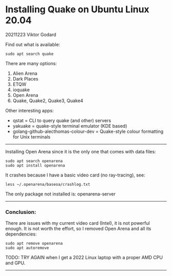 # Installing Quake on Ubuntu Linux 20.04

20211223
Viktor Godard


Find out what is available: 

    sudo apt search quake

There are many options:

1. Alien Arena
2. Dark Places
3. ETQW
4. ioquake
5. Open Arena
6. Quake, Quake2, Quake3, Quake4

Other interesting apps:
- qstat = CLI to query quake (and other) servers
- yakuake = quake-style terminal emulator (KDE based)
- golang-github-alecthomas-colour-dev = Quake-style colour formatting for Unix terminals

---

Installing Open Arena since it is the only one that comes with data files: 

    sudo apt search openarena
    sudo apt install openarena

It crashes because I have a basic video card (no ray-tracing), see: 

    less ~/.openarena/baseoa/crashlog.txt 


The only package not installed is: openarena-server

---

### Conclusion:

There are issues with my current video card (Intel), it is not powerful enough. 
It is not worth the effort, so I removed Open Arena and all its dependencies: 

    sudo apt remove openarena
    sudo apt autoremove


TODO: TRY AGAIN when I get a 2022 Linux laptop with a proper AMD CPU and GPU.

---
